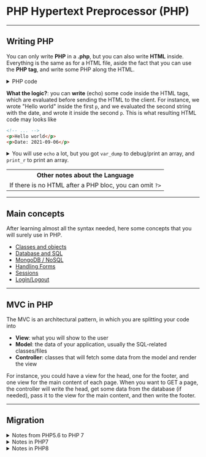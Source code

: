 # PHP Hypertext Preprocessor (PHP)

<hr class="sr">

## Writing PHP

You can only write **PHP** in a **.php**, but you can also write **HTML** inside. Everything is the same as for a HTML file, aside the fact that you can use the **PHP tag**, and write some PHP along the HTML.

<details class="details-e">
<summary>PHP code</summary>

```php
<?php // ex: index.php ?>
<!DOCTYPE html>
<html lang="fr">
<head><title>Hello world!</title></head>
<body>
<p><?php echo "Hello world"; ?></p>
<?php /* <?php echo "" ?> is the same as <?=""?> */ ?>
<p><?= "Date: ".date("Y-m-d")?></p>
</body>
</html>
```
</details>

**What the logic?**: you can **write** (echo) some code inside the HTML tags, which are evaluated before sending the HTML to the client. For instance, we wrote "Hello world" inside the first `p`, and we evaluated the second string with the date, and wrote it inside the second `p`. This is what resulting HTML code may looks like

```html
<!-- ... -->
<p>Hello world</p>
<p>Date: 2021-09-06</p>
```

<details class="details-border">
<summary>You will use <code>echo</code> a lot, but you got <code>var_dump</code> to debug/print an array, and <code>print_r</code> to print an array.</summary>
<br>

```php
<?php
echo "some text"; // some text
var_dump("some text"); // string(9) "some text"
print_r("some text") // some text
// pretty print array
echo "<pre>".print_r(array(5,6))."</pre>"
// pretty print debug
echo "<pre>".var_dump($exception)."</pre>"
```

</details>

<table class="table border-dark table-bordered table-striped">
<tr><th class="text-center">Other notes about the Language</th></tr>
<tr><td>If there is no HTML after a PHP bloc, you can omit <code>?&gt;</code></td></tr>
</table>

<hr class="sl">

## Main concepts

After learning almost all the syntax needed, here some concepts that you will surely use in PHP.

* [Classes and objects](main/classes.md)
* [Database and SQL](main/sql.md)
* [MongoDB / NoSQL](main/mongodb.md)
* [Handling Forms](main/forms.md)
* [Sessions](main/sessions.md)
* [Login/Logout](main/login_logout.md)

<hr class="sl">

## MVC in PHP

The MVC is an architectural pattern, in which you are splitting your code into

* **View**: what you will show to the user
* **Model**: the data of your application, usually the SQL-related classes/files
* **Controller**: classes that will fetch some data from the model and render the view

For instance, you could have a view for the head, one for the footer, and one view for the main content of each page. When you want to GET a page, the controller will write the head, get some data from the database (if needed), pass it to the view for the main content, and then write the footer.

<hr class="sr">

## Migration

<details class="details-e">
<summary>Notes from PHP5.6 to PHP 7</summary>

* change `<? ?>` to `<?php ?>`
* `ereg` deleted, `mbstring` deleted/moved, `mktime` changed
* `list` replaced by `str_split`, and foreach changed
* sessions changed
* `mysql` deprecated, use `mysqli`
</details>

<details class="details-e">
<summary>Notes in PHP7</summary>

* add function returns types
* add function arguments types
</details>

<details class="details-e">
<summary>Notes in PHP8</summary>

* add unions return types
* add annotations
</details>